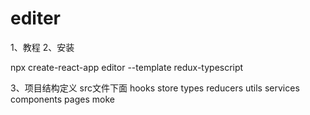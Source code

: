 # editer
1、教程
2、安装

npx create-react-app editor --template redux-typescript

3、项目结构定义 src文件下面
hooks
store
types
reducers
utils
services
components
pages
moke
